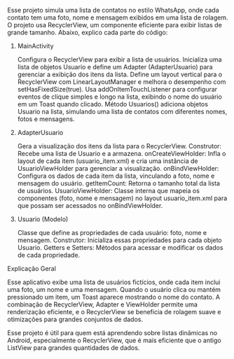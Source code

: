 





Esse projeto simula uma lista de contatos no estilo WhatsApp, onde cada contato tem uma foto, nome e mensagem exibidos em uma lista de rolagem. O projeto usa RecyclerView, um componente eficiente para exibir listas de grande tamanho. Abaixo, explico cada parte do código:
1. MainActivity

    Configura o RecyclerView para exibir a lista de usuários.
    Inicializa uma lista de objetos Usuario e define um Adapter (AdapterUsuario) para gerenciar a exibição dos itens da lista.
    Define um layout vertical para o RecyclerView com LinearLayoutManager e melhora o desempenho com setHasFixedSize(true).
    Usa addOnItemTouchListener para configurar eventos de clique simples e longo na lista, exibindo o nome do usuário em um Toast quando clicado.
    Método Usuarios() adiciona objetos Usuario na lista, simulando uma lista de contatos com diferentes nomes, fotos e mensagens.

2. AdapterUsuario

    Gera a visualização dos itens da lista para o RecyclerView.
    Construtor: Recebe uma lista de Usuario e a armazena.
    onCreateViewHolder: Infla o layout de cada item (usuario_item.xml) e cria uma instância de UsuarioViewHolder para gerenciar a visualização.
    onBindViewHolder: Configura os dados de cada item da lista, vinculando a foto, nome e mensagem do usuário.
    getItemCount: Retorna o tamanho total da lista de usuários.
    UsuarioViewHolder: Classe interna que mapeia os componentes (foto, nome e mensagem) no layout usuario_item.xml para que possam ser acessados no onBindViewHolder.

3. Usuario (Modelo)

    Classe que define as propriedades de cada usuário: foto, nome e mensagem.
    Construtor: Inicializa essas propriedades para cada objeto Usuario.
    Getters e Setters: Métodos para acessar e modificar os dados de cada propriedade.

Explicação Geral

Esse aplicativo exibe uma lista de usuários fictícios, onde cada item inclui uma foto, um nome e uma mensagem. Quando o usuário clica ou mantém pressionado um item, um Toast aparece mostrando o nome do contato. A combinação de RecyclerView, Adapter e ViewHolder permite uma renderização eficiente, e o RecyclerView se beneficia de rolagem suave e otimizações para grandes conjuntos de dados.

Esse projeto é útil para quem está aprendendo sobre listas dinâmicas no Android, especialmente o RecyclerView, que é mais eficiente que o antigo ListView para grandes quantidades de dados.

